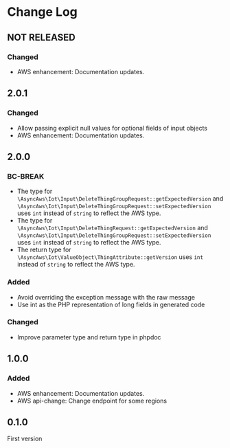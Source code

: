 # Change Log

## NOT RELEASED

### Changed

- AWS enhancement: Documentation updates.

## 2.0.1

### Changed

- Allow passing explicit null values for optional fields of input objects
- AWS enhancement: Documentation updates.

## 2.0.0

### BC-BREAK

- The type for `\AsyncAws\Iot\Input\DeleteThingGroupRequest::getExpectedVersion` and `\AsyncAws\Iot\Input\DeleteThingGroupRequest::setExpectedVersion` uses `int` instead of `string` to reflect the AWS type.
- The type for `\AsyncAws\Iot\Input\DeleteThingRequest::getExpectedVersion` and `\AsyncAws\Iot\Input\DeleteThingGroupRequest::setExpectedVersion` uses `int` instead of `string` to reflect the AWS type.
- The return type for `\AsyncAws\Iot\ValueObject\ThingAttribute::getVersion` uses `int` instead of `string` to reflect the AWS type.

### Added

- Avoid overriding the exception message with the raw message
- Use int as the PHP representation of long fields in generated code

### Changed

- Improve parameter type and return type in phpdoc

## 1.0.0

### Added

- AWS enhancement: Documentation updates.
- AWS api-change: Change endpoint for some regions

## 0.1.0

First version
